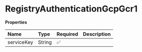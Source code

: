 # RegistryAuthenticationGcpGcr1

**Properties**

| Name       | Type   | Required | Description |
| :--------- | :----- | :------- | :---------- |
| serviceKey | String | ✅       |             |
